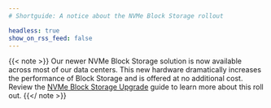 ```yaml
---
# Shortguide: A notice about the NVMe Block Storage rollout

headless: true
show_on_rss_feed: false
---
```


{{< note >}}
Our newer NVMe Block Storage solution is now available across most of our data centers. This new hardware dramatically increases the performance of Block Storage and is offered at no additional cost. Review the [NVMe Block Storage Upgrade](/docs/products/storage/block-storage/guides/nvme-upgrade/) guide to learn more about this roll out.
{{</ note >}}
